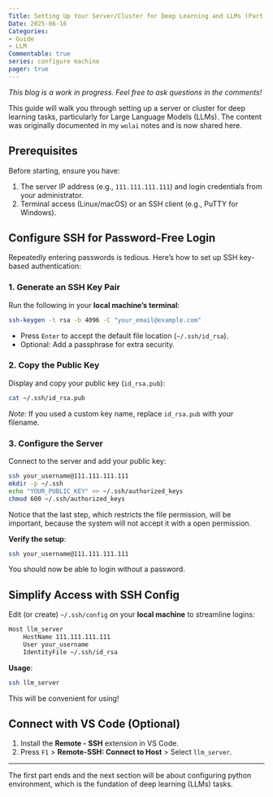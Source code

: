 ```yaml
---
Title: Setting Up Your Server/Cluster for Deep Learning and LLMs (Part I)  
Date: 2025-06-16  
Categories:
- Guide  
- LLM  
Commentable: true  
series: configure machine
pager: true
---
```


_This blog is a work in progress. Feel free to ask questions in the comments!_  

This guide will walk you through setting up a server or cluster for deep learning tasks, particularly for Large Language Models (LLMs). The content was originally documented in my `wolai` notes and is now shared here.  


## **Prerequisites**  
Before starting, ensure you have:  
1. The server IP address (e.g., `111.111.111.111`) and login credentials from your administrator.  
2. Terminal access (Linux/macOS) or an SSH client (e.g., PuTTY for Windows).  


## Configure SSH for Password-Free Login
Repeatedly entering passwords is tedious. Here’s how to set up SSH key-based authentication:  

### **1. Generate an SSH Key Pair**  
Run the following in your **local machine’s terminal**:  
```bash
ssh-keygen -t rsa -b 4096 -C "your_email@example.com"
```  
- Press `Enter` to accept the default file location (`~/.ssh/id_rsa`).  
- Optional: Add a passphrase for extra security.  

### **2. Copy the Public Key**  
Display and copy your public key (`id_rsa.pub`):  
```bash
cat ~/.ssh/id_rsa.pub
```  
*Note:* If you used a custom key name, replace `id_rsa.pub` with your filename.  


### 3. Configure the Server

Connect to the server and add your public key: 

```bash
ssh your_username@111.111.111.111
mkdir -p ~/.ssh 
echo "YOUR_PUBLIC_KEY" >> ~/.ssh/authorized_keys
chmod 600 ~/.ssh/authorized_keys  
```  
Notice that the last step, which restricts the file permission, will be important, because the system will not accept it with a open permission.

**Verify the setup**:  

```bash
ssh your_username@111.111.111.111 
```  

You should now be able to login without a password.

## Simplify Access with SSH Config 
Edit (or create) `~/.ssh/config` on your **local machine** to streamline logins:  
```bash
Host llm_server
    HostName 111.111.111.111 
    User your_username
    IdentityFile ~/.ssh/id_rsa 
```  

**Usage**:  
```bash
ssh llm_server  
```  

This will be convenient for using!



##  Connect with VS Code (Optional)
1. Install the **Remote - SSH** extension in VS Code.  
2. Press `F1` > **Remote-SSH: Connect to Host** > Select `llm_server`.  

---

The first part ends and the next section will be about configuring python environment, which is the fundation of deep learning (LLMs) tasks.